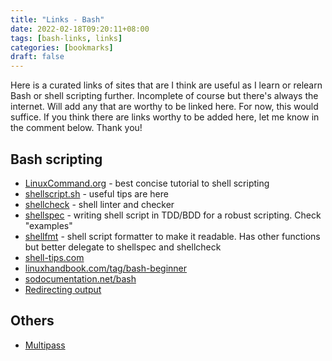 ```yaml
---
title: "Links - Bash"
date: 2022-02-18T09:20:11+08:00
tags: [bash-links, links]
categories: [bookmarks]
draft: false
---
```

Here is a curated links of sites that are I think are useful as I learn or relearn Bash or shell scripting further. Incomplete of course but there's always the internet. Will add any that are worthy to be linked here. For now, this would suffice. If you think there are links worthy to be added here, let me know in the comment below. Thank you!

## Bash scripting
* [LinuxCommand.org](https://linuxcommand.org/) - best concise tutorial to shell scripting
* [shellscript.sh](https://www.shellscript.sh/tips/case/index.html) - useful tips are here
* [shellcheck](https://www.shellcheck.net/) - shell linter and checker
* [shellspec](https://github.com/shellspec/shellspec) - writing shell script in TDD/BDD for a robust scripting. Check "examples"
* [shellfmt](https://github.com/mvdan/sh) - shell script formatter to make it readable. Has other functions but better delegate to shellspec and shellcheck
* [shell-tips.com](https://www.shell-tips.com/bash)
* [linuxhandbook.com/tag/bash-beginner](https://linuxhandbook.com/tag/bash-beginner)
* [sodocumentation.net/bash](https://sodocumentation.net/bash)
* [Redirecting output](https://ops.tips/gists/redirect-all-outputs-of-a-bash-script-to-a-file/)

## Others
* [Multipass](https://multipass.run/)
